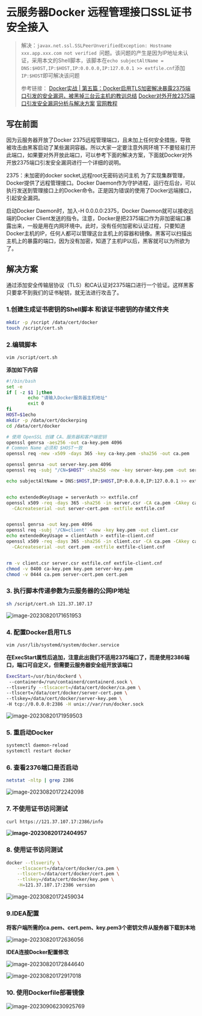 # 云服务器Docker 远程管理接口SSL证书安全接入
>解决：`javax.net.ssl.SSLPeerUnverifiedException: Hostname xxx.app.xxx.com not verified `问题。该问题的产生是因为IP地址未认证，采用本文的Shell脚本，该脚本在`echo subjectAltName = DNS:$HOST,IP:$HOST,IP:0.0.0.0,IP:127.0.0.1 >> extfile.cnf`添加`IP:$HOST`即可解决该问题
>
>参考链接：
>[Docker实战 | 第五篇：Docker启用TLS加密解决暴露2375端口引发的安全漏洞，被黑掉三台云主机的教训总结](https://blog.csdn.net/enterpc/article/details/120608659?utm_medium=distribute.pc_relevant.none-task-blog-2~default~baidujs_baidulandingword~default-1-120608659-blog-121201709.235^v38^pc_relevant_anti_t3&spm=1001.2101.3001.4242.2&utm_relevant_index=4)
>[Docker对外开放2375端口引发安全漏洞分析与解决方案](https://blog.csdn.net/u014776211/article/details/125581725)
>[官网教程](https://docs.docker.com/engine/security/protect-access/)
## 写在前面
因为云服务器开放了Docker 2375远程管理端口，且未加上任何安全措施，导致被攻击由黑客启动了某些漏洞容器。所以大家一定要注意外网环境下不要轻易打开此端口，如果要对外开放此端口，可以参考下面的解决方案，下面就Docker对外开放2375端口引发安全漏洞进行一个详细的说明。

2375：未加密的docker socket,远程root无密码访问主机
为了实现集群管理，Docker提供了远程管理接口。Docker Daemon作为守护进程，运行在后台，可以执行发送到管理接口上的Docker命令。正是因为错误的使用了Docker远端接口，引起安全漏洞。

启动Docker Daemon时，加入-H 0.0.0.0:2375，Docker Daemon就可以接收远端的Docker Client发送的指令。注意，Docker是把2375端口作为非加密端口暴露出来，一般是用在内网环境中。此时，没有任何加密和认证过程，只要知道Docker主机的IP，任何人都可以管理这台主机上的容器和镜像。黑客可以扫描出主机上的暴露的端口，因为没有加密，知道了主机IP以后，黑客就可以为所欲为了。

## 解决方案
通过添加安全传输层协议（TLS）和CA认证对2375端口进行一个验证。这样黑客只要拿不到我们的证书秘钥，就无法进行攻击了。
### 1.创建生成证书密钥的Shell脚本 和该证书密钥的存储文件夹
```bash
mkdir -p /script /data/cert/docker
touch /script/cert.sh
```

### 2.编辑脚本
```bash
vim /script/cert.sh
```
**添加如下内容**

```bash
#!/bin/bash
set -e
if [ -z $1 ];then
        echo "请输入Docker服务器主机地址"
        exit 0
fi
HOST=$1echo
mkdir -p /data/cert/dockerping 
cd /data/cert/docker

# 使用 OpenSSL 创建 CA、服务器和客户端密钥
openssl genrsa -aes256 -out ca-key.pem 4096
# Common Name 必须和 $HOST一致
openssl req -new -x509 -days 365 -key ca-key.pem -sha256 -out ca.pem

openssl genrsa -out server-key.pem 4096
openssl req -subj "/CN=$HOST" -sha256 -new -key server-key.pem -out server.csr

echo subjectAltName = DNS:$HOST,IP:$HOST,IP:0.0.0.0,IP:127.0.0.1 >> extfile.cnf


echo extendedKeyUsage = serverAuth >> extfile.cnf
openssl x509 -req -days 365 -sha256 -in server.csr -CA ca.pem -CAkey ca-key.pem \
  -CAcreateserial -out server-cert.pem -extfile extfile.cnf


openssl genrsa -out key.pem 4096
openssl req -subj '/CN=client' -new -key key.pem -out client.csr
echo extendedKeyUsage = clientAuth > extfile-client.cnf
openssl x509 -req -days 365 -sha256 -in client.csr -CA ca.pem -CAkey ca-key.pem \
  -CAcreateserial -out cert.pem -extfile extfile-client.cnf


rm -v client.csr server.csr extfile.cnf extfile-client.cnf
chmod -v 0400 ca-key.pem key.pem server-key.pem
chmod -v 0444 ca.pem server-cert.pem cert.pem
```

### 3. 执行脚本传递参数为云服务器的公网IP地址
```bash
sh /script/cert.sh 121.37.107.17
```

![image-20230820171651953](images/image-20230820171651953.png)

### 4. 配置Docker启用TLS
```bash
vim /usr/lib/systemd/system/docker.service
```
**在ExecStart属性后追加，注意此出我们不适用2375端口了，而是使用2386端口，端口可自定义，但需要云服务器安全组开放该端口**

```bash
ExecStart=/usr/bin/dockerd \
 --containerd=/run/containerd/containerd.sock \
--tlsverify --tlscacert=/data/cert/docker/ca.pem \
--tlscert=/data/cert/docker/server-cert.pem \
--tlskey=/data/cert/docker/server-key.pem \
-H tcp://0.0.0.0:2386 -H unix://var/run/docker.sock
```
![image-20230820171959503](images/image-20230820171959503.png)

### 5. 重启动Docker

```bash
systemctl daemon-reload 
systemctl restart docker
```

### 6. 查看2376端口是否启动
```bash
netstat -nltp | grep 2386
```

![image-20230820172242098](images/image-20230820172242098.png)

### 7. 不使用证书访问测试

```bash
curl https://121.37.107.17:2386/info
```

**![image-20230820172404957](images/image-20230820172404957.png)**

### 8. 使用证书访问测试
```bash
docker --tlsverify \
    --tlscacert=/data/cert/docker/ca.pem \
    --tlscert=/data/cert/docker/cert.pem \
    --tlskey=/data/cert/docker/key.pem \
    -H=121.37.107.17:2386 version
```

![image-20230820172459034](images/image-20230820172459034.png)

### 9.IDEA配置

**将客户端所需的ca.pem、cert.pem、key.pem3个密钥文件从服务器下载到本地**

![image-20230820172636056](images/image-20230820172636056.png)

**IDEA连接Docker配置修改**

![image-20230820172844640](images/image-20230820172844640.png)

![image-20230820172917018](images/image-20230820172917018.png)

### 10. 使用Dockerfile部署镜像

![image-20230906230925769](images/image-20230906230925769.png)

